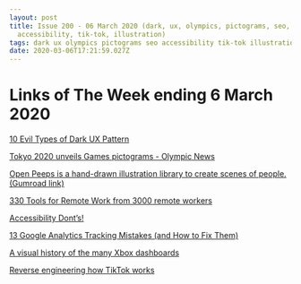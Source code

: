 ```yaml
---
layout: post
title: Issue 200 - 06 March 2020 (dark, ux, olympics, pictograms, seo, remote,
  accessibility, tik-tok, illustration)
tags: dark ux olympics pictograms seo accessibility tik-tok illustration
date: 2020-03-06T17:21:59.027Z
---
```

# Links of The Week ending 6 March 2020

<a href="https://uxdesign.cc/10-evil-types-of-dark-ux-patterns-f5a408c43c62" title="10 Evil Types of Dark UX Pattern" alt="10 Evil Types of Dark UX Pattern">10 Evil Types of Dark UX Pattern</a>

<a href="https://www.olympic.org/news/tokyo-2020-unveils-games-pictograms" title="Tokyo 2020 unveils Games pictograms - Olympic News" alt="Tokyo 2020 unveils Games pictograms - Olympic News" target="_blank">Tokyo 2020 unveils Games pictograms - Olympic News</a>

<a href="https://gumroad.com/l/openpeeps" title="Open Peeps" alt="Open Peeps" target="_blank">Open Peeps is a hand-drawn illustration library to create scenes of people. (Gumroad link)</a>

<a href="https://standuply.com/330-remote-work-tools" title="330 Tools for Remote Work from 3000 remote workers" alt="330 Tools for Remote Work from 3000 remote workers" target="_blank">330 Tools for Remote Work from 3000 remote workers</a>

<a href="https://pineco.de/accessibility-donts-learn-from-basic-mistakes-in-web-design" title="Accessibility Dont’s" alt="Accessibility Dont’s">Accessibility Dont’s!</a>

<a href="https://ahrefs.com/blog/google-analytics-tracking-mistakes/" title="13 Google Analytics Tracking Mistakes (and How to Fix Them)" alt="13 Google Analytics Tracking Mistakes (and How to Fix Them)" target="_blank">13 Google Analytics Tracking Mistakes (and How to Fix Them)</a>

<a href="A visual history of the many Xbox dashboards" title="A visual history of the many Xbox dashboards" alt="A visual history of the many Xbox dashboards" target="_blank">A visual history of the many Xbox dashboards</a>

<a href="https://www.veed.io/grow/reverse-engineering-how-tiktok-algorithm-works" title="Reverse engineering how TikTok works" alt="Reverse engineering how TikTok works" target="_blank">Reverse engineering how TikTok works</a>